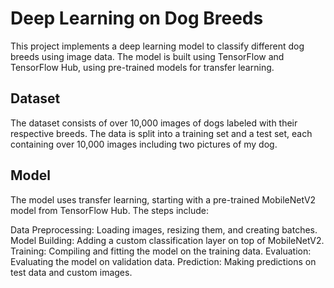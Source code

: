 # Deep Learning on Dog Breeds

This project implements a deep learning model to classify different dog breeds using image data. The model is built using TensorFlow and TensorFlow Hub, using pre-trained models for transfer learning.

## Dataset
The dataset consists of over 10,000 images of dogs labeled with their respective breeds. The data is split into a training set and a test set, each containing over 10,000 images including two pictures of my dog.

## Model
The model uses transfer learning, starting with a pre-trained MobileNetV2 model from TensorFlow Hub. The steps include:

Data Preprocessing: Loading images, resizing them, and creating batches.
Model Building: Adding a custom classification layer on top of MobileNetV2.
Training: Compiling and fitting the model on the training data.
Evaluation: Evaluating the model on validation data.
Prediction: Making predictions on test data and custom images.

